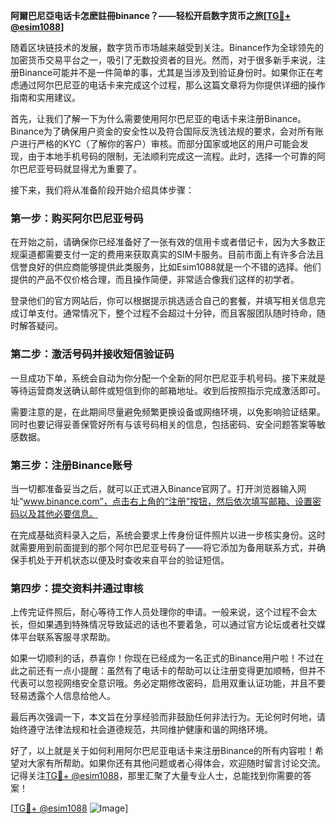 **阿爾巴尼亞电话卡怎麽註冊binance？——轻松开启数字货币之旅[[TG💪+ @esim1088](https://t.me/s/esim1088)]**

随着区块链技术的发展，数字货币市场越来越受到关注。Binance作为全球领先的加密货币交易平台之一，吸引了无数投资者的目光。然而，对于很多新手来说，注册Binance可能并不是一件简单的事，尤其是当涉及到验证身份时。如果你正在考虑通过阿尔巴尼亚的电话卡来完成这个过程，那么这篇文章将为你提供详细的操作指南和实用建议。

首先，让我们了解一下为什么需要使用阿尔巴尼亚的电话卡来注册Binance。Binance为了确保用户资金的安全性以及符合国际反洗钱法规的要求，会对所有账户进行严格的KYC（了解你的客户）审核。而部分国家或地区的用户可能会发现，由于本地手机号码的限制，无法顺利完成这一流程。此时，选择一个可靠的阿尔巴尼亚号码就显得尤为重要了。

接下来，我们将从准备阶段开始介绍具体步骤：

### 第一步：购买阿尔巴尼亚号码

在开始之前，请确保你已经准备好了一张有效的信用卡或者借记卡，因为大多数正规渠道都需要支付一定的费用来获取真实的SIM卡服务。目前市面上有许多合法且信誉良好的供应商能够提供此类服务，比如Esim1088就是一个不错的选择。他们提供的产品不仅价格合理，而且操作简便，非常适合像我们这样的初学者。

登录他们的官方网站后，你可以根据提示挑选适合自己的套餐，并填写相关信息完成订单支付。通常情况下，整个过程不会超过十分钟，而且客服团队随时待命，随时解答疑问。

### 第二步：激活号码并接收短信验证码

一旦成功下单，系统会自动为你分配一个全新的阿尔巴尼亚手机号码。接下来就是等待运营商发送确认邮件或短信到你的邮箱地址。收到后按照指示完成激活即可。

需要注意的是，在此期间尽量避免频繁更换设备或网络环境，以免影响验证结果。同时也要记得妥善保管好所有与该号码相关的信息，包括密码、安全问题答案等敏感数据。

### 第三步：注册Binance账号

当一切都准备妥当之后，就可以正式进入Binance官网了。打开浏览器输入网址“www.binance.com”，点击右上角的“注册”按钮，然后依次填写邮箱、设置密码以及其他必要信息。

在完成基础资料录入之后，系统会要求上传身份证件照片以进一步核实身份。这时就需要用到前面提到的那个阿尔巴尼亚号码了——将它添加为备用联系方式，并确保手机处于开机状态以便及时查收来自平台的验证短信。

### 第四步：提交资料并通过审核

上传完证件照后，耐心等待工作人员处理你的申请。一般来说，这个过程不会太长，但如果遇到特殊情况导致延迟的话也不要着急，可以通过官方论坛或者社交媒体平台联系客服寻求帮助。

如果一切顺利的话，恭喜你！你现在已经成为一名正式的Binance用户啦！不过在此之前还有一点小提醒：虽然有了电话卡的帮助可以让注册变得更加顺畅，但并不代表可以忽视网络安全意识哦。务必定期修改密码，启用双重认证功能，并且不要轻易透露个人信息给他人。

最后再次强调一下，本文旨在分享经验而非鼓励任何非法行为。无论何时何地，请始终遵守法律法规和社会道德规范，共同维护健康和谐的网络环境。

好了，以上就是关于如何利用阿尔巴尼亚电话卡来注册Binance的所有内容啦！希望对大家有所帮助。如果你还有其他问题或者心得体会，欢迎随时留言讨论交流。记得关注[TG💪+ @esim1088](https://t.me/s/esim1088)，那里汇聚了大量专业人士，总能找到你需要的答案！

[[TG💪+ @esim1088](https://t.me/s/esim1088) ![Image](https://i.postimg.cc/4NQfJmqS/Snipaste-2025-05-13-00-14-12.png)]
